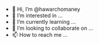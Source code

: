 - 👋 Hi, I’m @hawarchomaney
- 👀 I’m interested in ...
- 🌱 I’m currently learning ...
- 💞️ I’m looking to collaborate on ...
- 📫 How to reach me ...

<!---
hawarchomaney/hawarchomaney is a ✨ special ✨ repository because its `README.md` (this file) appears on your GitHub profile.
You can click the Preview link to take a look at your changes.
--->
